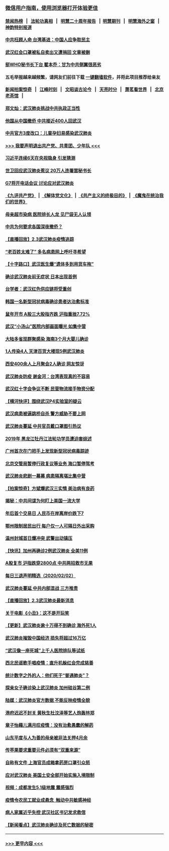 ### [微信用户指南，使用浏览器打开体验更佳](https://github.com/gfw-breaker/banned-news1/blob/master/indexes/wechat-guide.md?t=0)
#### [禁闻热榜](热点新闻.md?t=0)  &nbsp;&nbsp;|&nbsp;&nbsp; [法轮功真相](https://github.com/gfw-breaker/truth/blob/master/README.md?t=0) &nbsp;&nbsp;|&nbsp;&nbsp; [明慧二十周年报告](https://github.com/gfw-breaker/mh-reports/blob/master/README.md?t=0) &nbsp;&nbsp;|&nbsp;&nbsp;[明慧期刊](https://github.com/gfw-breaker/mh-qikan) &nbsp;&nbsp;|&nbsp;&nbsp; [明慧海外之窗](https://github.com/gfw-breaker/mh-news/blob/master/README.md?t=0) &nbsp;&nbsp;|&nbsp;&nbsp; [神韵特别报道](https://github.com/gfw-breaker/mh-news/blob/master/shenyun.md?t=0)
#### [中共枉顾人命 台湾基进：中国人应争取民主](../pages/nsc413/n11841532.md?t=02040201) 
#### [武汉红会口罩被私自卖出又遭捐回 文章被删](../pages/nsc413/n11841871.md?t=02040201) 
#### [挺WHO秘书长下台 翟本乔：甘为中共侧翼很恶劣](../pages/nsc413/n11841484.md?t=02040201) 
#### 五毛举报越来越频繁，请网友们前往下载 [一键翻墙软件](https://github.com/gfw-breaker/ssr-accounts)，并将此项目推荐给亲友
#### [新闻拍案惊奇](https://github.com/gfw-breaker/banned-news1/blob/master/pages/link4.md) &nbsp;&nbsp;|&nbsp;&nbsp; [江峰时刻](https://github.com/gfw-breaker/banned-news1/blob/master/pages/link4.md) &nbsp;&nbsp;|&nbsp;&nbsp; [文昭谈古论今](https://github.com/gfw-breaker/banned-news1/blob/master/pages/link4.md) &nbsp;&nbsp;|&nbsp;&nbsp; [天亮时分](https://github.com/gfw-breaker/banned-news1/blob/master/pages/link4.md) &nbsp;&nbsp;|&nbsp;&nbsp; [萧茗看世界](https://github.com/gfw-breaker/banned-news1/blob/master/pages/link4.md) &nbsp;&nbsp;|&nbsp;&nbsp; [北京老茶馆](https://github.com/gfw-breaker/banned-news1/blob/master/pages/link4.md) &nbsp;&nbsp;|&nbsp;&nbsp; 
#### [郑文灿：武汉肺炎挑战中共执政正当性](../pages/nsc413/n11841537.md?t=02040201) 
#### [他国从中国撤侨 中共接近400人回武汉](../pages/nsc413/n11841290.md?t=02040201) 
#### [中共官方3度改口：儿童孕妇易感染武汉肺炎](../pages/nsc413/n11841631.md?t=02040201) 
#### [>>> 我要声明退出共产党、共青团、少年队 <<<](https://github.com/begood0513/goodnews/blob/master/quit/letter.md) 
#### [习近平连续6天在央视隐身 引发猜测](../pages/nsc413/n11841881.md?t=02040201) 
#### [世卫回应武汉肺炎惹议 20万人连署罢秘书长](../pages/nsc413/n11841664.md?t=02040201) 
#### [G7将开电话会议 讨论应对武汉肺炎](../pages/nsc413/n11841658.md?t=02040201) 
#### [《九评共产党》](https://github.com/begood0513/9ping.md/blob/master/README.md) &nbsp;|&nbsp; [《解体党文化》](../../../../jtdwh.md/blob/master/README.md)  &nbsp;|&nbsp; [《共产主义的终极目的》](../../../../gczydzjmd.md/blob/master/README.md) &nbsp;|&nbsp; [《魔鬼在统治我们的世界》](../../../../mgztzwmdsj.md/blob/master/README.md) 
#### [母亲超市染病 医院排长人龙 见尸袋无人认领](../pages/nsc413/n11841762.md?t=02040201) 
#### [中共为何要求各国深夜撤侨？](../pages/nsc413/n11841731.md?t=02040201) 
#### [【直播回放】2.3武汉肺炎疫情追踪](../pages/nsc413/n11841577.md?t=02040201) 
#### [“老百姓太难了” 多名病患网上呼吁寻希望](../pages/nsc413/n11841565.md?t=02040201) 
#### [【十字路口】武汉医生爆“遗体多到用货车拖”](../pages/nsc413/n11840013.md?t=02040201) 
#### [确诊武汉肺炎前无症状 日本出现首例](../pages/nsc413/n11841567.md?t=02040201) 
#### [台学者：武汉红色供应链将受重创](../pages/nsc413/n11841596.md?t=02040201) 
#### [韩国一名新型冠状病毒确诊患者达治愈标准](../pages/nsc413/n11841523.md?t=02040201) 
#### [鼠年开市 A股三大股指齐跌 沪指重挫7.72%](../pages/nsc413/n11840461.md?t=02040201) 
#### [武汉“小汤山”医院内部画面曝光 如集中营](../pages/nsc413/n11841060.md?t=02040201) 
#### [大陆多省现群聚感染 海南3个月大婴儿确诊](../pages/nsc413/n11841274.md?t=02040201) 
#### [1人传染4人 天津百货大楼现5例武汉肺炎](../pages/nsc413/n11840677.md?t=02040201) 
#### [西安400余人上月聚会2人确诊 网友惊讶](../pages/nsc413/n11841178.md?t=02040201) 
#### [武汉肺炎防疫 谢金河：台湾表现真的不容易](../pages/nsc413/n11841120.md?t=02040201) 
#### [武汉红十字会争议不断 民营物流接手物资分配](../pages/nsc413/n11840733.md?t=02040201) 
#### [【横河快评】围绕武汉P4实验室的疑云](../pages/nsc413/n11840494.md?t=02040201) 
#### [武汉病患被逼跳桥自杀 警方威胁不要上网](../pages/nsc413/n11838521.md?t=02040201) 
#### [武汉肺炎蔓延 中共官员戴口罩图引热议](../pages/nsc413/n11840917.md?t=02040201) 
#### [2019年 黑龙江牡丹江法轮功学员遭迫害综述](../pages/nsc413/n11839335.md?t=02040201) 
#### [广州首次在门把手上发现新型冠状病毒踪迹](../pages/nsc413/n11840613.md?t=02040201) 
#### [北京交管局暂停行政复议等业务 海口暂停驾考](../pages/nsc413/n11840528.md?t=02040201) 
#### [武汉肺炎悲剧一幕幕 病患隔离堪比集中营](../pages/nsc413/n11838047.md?t=02040201) 
#### [【拍案惊奇】方斌爆武汉三实情 美治病有良药](../pages/nsc413/n11839984.md?t=02040201) 
#### [揭秘：中共间谍为何盯上美国一流大学](../pages/nsc413/n11840270.md?t=02040201) 
#### [年后首个交易日 人民币在岸离岸价跌下7](../pages/nsc413/n11840366.md?t=02040201) 
#### [鄂州限制居民出行 每户仅一人可隔日外出采购](../pages/nsc413/n11839131.md?t=02040201) 
#### [温州封城首日爆冲突 武警出动镇压](../pages/nsc413/n11839881.md?t=02040201) 
#### [【快讯】加州再确诊2例武汉肺炎 全美11例](../pages/nsc413/n11840339.md?t=02040201) 
#### [A股复市 沪指跌穿2800点 中共两招救市无果](../pages/nsc413/n11839859.md?t=02040201) 
#### [每日三退声明精选（2020/02/02）](../pages/nsc413/n11840257.md?t=02040201) 
#### [武汉肺炎蔓延 中共内部混战 三方推责](../pages/nsc413/n11839612.md?t=02040201) 
#### [【直播回放】2.3武汉肺炎最新消息](../pages/nsc413/n11840124.md?t=02040201) 
#### [关于电影《小丑》：这不是开玩笑](../pages/nsc413/n11839360.md?t=02040201) 
#### [【更新】武汉肺炎逾十万得不到确诊 海外死1人](../pages/nsc413/n11801312.md?t=02040201) 
#### [武汉肺炎摧毁中国经济 损失将超过16万亿](../pages/nsc413/n11839723.md?t=02040201) 
#### [“武汉像一座死城”上千人医院排队等试纸](../pages/nsc413/n11839724.md?t=02040201) 
#### [西北民谣歌手唱疫情：直升机躲红会完成慈善](../pages/nsc413/n11839757.md?t=02040201) 
#### [统计数字之外的人：他们死于“普通肺炎”？](../pages/nsc413/n11839788.md?t=02040201) 
#### [探亲女子确诊染上武汉肺炎 加州硅谷第二例](../pages/nsc413/n11839784.md?t=02040201) 
#### [陆媒：武汉肺炎官方数据 不能反映疫情全貌](../pages/nsc413/n11839828.md?t=02040201) 
#### [港府迟迟不封关 黄秋生杜汶泽等艺人炮轰林郑](../pages/nsc413/n11839562.md?t=02040201) 
#### [章子怡藉儿满月叹疫情：没有治愈愚蠢的解药](../pages/nsc413/n11839428.md?t=02040201) 
#### [山东平度与人为善的母亲被非法关押4月余](../pages/nsc413/n11834949.md?t=02040201) 
#### [传苹果要求重要元件必须有“双重来源”](../pages/nsc413/n11839717.md?t=02040201) 
#### [自称有文件 上海官员成箱拿药房口罩引众怒](../pages/nsc413/n11839279.md?t=02040201) 
#### [应对武汉肺炎 美国土安全部开始实施入境限制](../pages/nsc413/n11839729.md?t=02040201) 
#### [视频：成都发生5.1级地震 震感强烈](../pages/nsc413/n11839732.md?t=02040201) 
#### [疫情令农民工就业成悬念  触动中共敏感神经](../pages/nsc413/n11839625.md?t=02040201) 
#### [病人家属近乎失控 武汉社区书记发求救信](../pages/nsc413/n11839621.md?t=02040201) 
#### [【新闻看点】武汉肺炎确诊及死亡数据的秘密](../pages/nsc413/n11839539.md?t=02040201) 

----
#### [ >>> 更早内容 <<< ](../indexes/nsc413-earlier.md)
